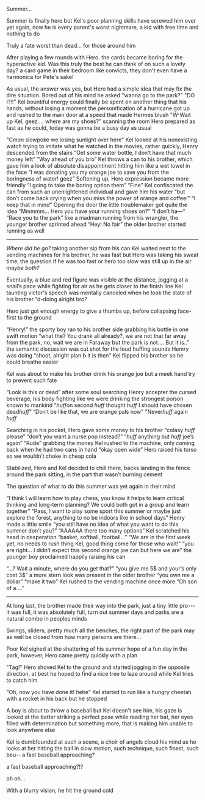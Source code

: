 Summer...

Summer is finally here but Kel's poor planning skills have screwed him over yet again, now he is every parent's worst nightmare, a kid with free time and nothing to do

Truly a fate worst than dead... for those around him

After playing a few rounds with Hero. the cards became boring for the hyperactive kid. Was this truly the best he can think of on such a lovely day? a card game in their bedroom like convicts, they don't even have a harmonica for Pete's sake!

As usual, the answer was yes, but Hero had a simple idea that may fix the dire situation.
Bored out of his mind he asked "wanna go to the park?"
"DO I?!!" Kel bountiful energy could finally be spent on another thing that his hands, without losing a moment the personification of a hurricane got up and rushed to the main door at a speed that made Hermes blush
"W-Wait up Kel, geez.... where are my shoes?" scanning the room Hero prepared as fast as he could, today was gonna be a busy day as usual

"Cmon slowpoke we losing sunlight over here" Kel looked at his nonexisting watch trying to imitate what he watched in the movies, rather quickly, Henry descended from the stairs
“Get some water bottle, I don’t have that much money left”
“Way ahead of you bro” Kel throws a can to his brother, which gave him a look of absolute disappointment hitting him like a wet towel in the face “I was donating you my orange joe to save you from the boringness of water! geez”
Softening up, Hero expression became more friendly “I going to take the boring option them”
“Fine” Kel confiscated the can from such an unenlightened individual and gave him his water “but don’t come back crying when you miss the power of orange and coffee!”
“I keep that in mind”
Opening the door the little troublemaker got quite the idea “Mmmmm… Hero you have your running shoes on?”
“I don’t ha—“
“Race you to the park” like a madman running from his wrangler, the younger brother sprinted ahead
“Hey! No fair” the older brother started running as well

------------------------------------------

*Where did he go?* taking another sip from his can Kel waited next to the vending machines for his brother, he was fast but Hero was taking his sweat time, the question if he was too fast or hero too slow was still up in the air *maybe both?*

Eventually, a blue and red figure was visible at the distance, jogging at a snail’s pace while fighting for air as he gets closer to the finish line
Kel taunting victor's speech was mentally canceled when he look the state of his brother “d-doing alright bro?

Hero just got enough energy to give a thumbs up, before collapsing face-first to the ground

“Henry!” the sporty boy ran to his brother side grabbing his bottle in one swift motion “what the? You drank all already?, we are not that far away from the park, no, wait we are in Faraway but the park is not…. But it is..” the semantic discussion was cut shot for the loud huffing sounds Hemry was doing “shoot, alright plan b it is then” Kel flipped his brother so he could breathe easier

Kel was about to make his brother drink his orange joe but a meek hand try to prevent such fate

“Look is this or dead” after some soul searching Henry accepter the cursed beverage, his body fighting like we were drinking the strongest poison known to mankind
“*huff*on second *huff* thought *huff* I should have chosen dead*huff*”
“Don’t be like that, we are orange pals now”
"Never*huff* again *huff*

Searching in his pocket, Hero gave some money to his brother “colasy *huff* please”
“don’t you want a nurse pop instead?”
“*huff* anything but *huff* joe’s again”
“Rude” grabbing the money Kel rushed to the machine, only coming back when he had two cans in hand “okay open wide” Hero raised his torso so we wouldn’t choke in cheap cola

Stabilized, Hero and Kel decided to chill there, backs landing in the fence around the park sitting, in the part that wasn’t burning cement

The question of what to do this summer was yet again in their mind

“I think I will learn how to play chess, you know it helps to learn critical thinking and long-term planning? We could both got in a group and learn together”
“Pass, I want to play some sport this summer or maybe just explore the forest, anything to no be indoors like in school days“
Henry made a little smile “you still have no idea of what you want to do this summer don’t you?”
“AAAAAA there too many options” Kel scratched his head in desperation “basket, softball, football…”
“We are in the first week yet, no needs to rush thing Kel, good thing come for those who wait!”
“you are right… I didn’t expect this second orange joe can but here we are” the younger boy proclaimed happily raising his can

“…? Wait a minute, where do you get that?”
“you give me 5$ and your’s only cost 3$”
a more stern look was present in the older brother “you own me a dollar”
“make it two” Kel rushed to the vending machine once more
“Oh son of a….”

----------------

At long last, the brother made their way into the park, just a tiny little pro--- it was full, it was absolutely full, turn out summer days and parks are a natural combo in peoples minds

Swings, sliders, pretty much all the benches, the right part of the park may as well be closed from how many persons are there...

Poor Kel sighed at the shattering of his summer hope of a fun day in the park, however, Hero came pretty quickly with a plan

"Tag!" Hero shoved Kel to the ground and started jogging in the opposite direction, at best he hoped to find a nice tree to laze around while Kel tries to catch him

"Oh, now you have done it! hehe" Kel started to run like a hungry cheetah with a rocket in his back but he stopped

A boy is about to throw a baseball but Kel doesn't see him, his gaze is looked at the batter striking a perfect pose while reading her bat, her eyes filled with determination but something more, that is making him unable to look anywhere else

Kel is dumbfounded at such a scene, a choir of angels cloud his mind as he looks at her hitting the ball in slow motion, such technique, such finest, such beu--
a fast baseball approaching?

a fast baseball approaching?!?



oh oh...


With a blurry vision, he hit the ground cold
